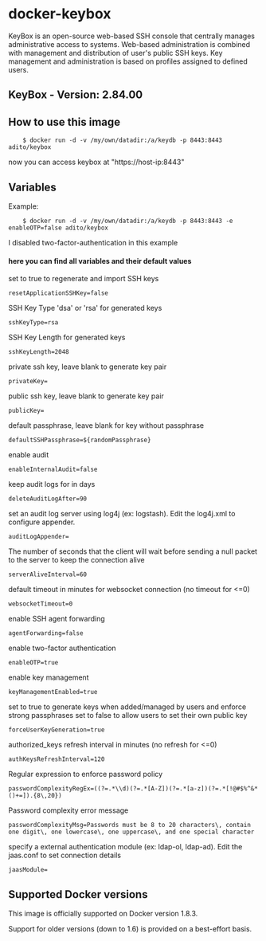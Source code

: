 # docker-keybox
KeyBox is an open-source web-based SSH console that centrally manages administrative access to systems.
Web-based administration is combined with management and distribution of user's public SSH keys.
Key management and administration is based on profiles assigned to defined users.

## KeyBox - Version: 2.84.00

## How to use this image
```
	$ docker run -d -v /my/own/datadir:/a/keydb -p 8443:8443 adito/keybox
```
now you can access keybox at "https://host-ip:8443"

## Variables

Example:
```
	$ docker run -d -v /my/own/datadir:/a/keydb -p 8443:8443 -e enableOTP=false adito/keybox
```
I disabled two-factor-authentication in this example

#### here you can find all variables and their default values

set to true to regenerate and import SSH keys
```
resetApplicationSSHKey=false
```

SSH Key Type 'dsa' or 'rsa' for generated keys
```
sshKeyType=rsa
```

SSH Key Length for generated keys
```
sshKeyLength=2048
```

private ssh key, leave blank to generate key pair
```
privateKey=
```

public ssh key, leave blank to generate key pair
```
publicKey=
```

default passphrase, leave blank for key without passphrase
```
defaultSSHPassphrase=${randomPassphrase}
```

enable audit
```
enableInternalAudit=false
```

keep audit logs for in days
```
deleteAuditLogAfter=90
```

set an audit log server using log4j (ex: logstash). Edit the log4j.xml to configure appender.
```
auditLogAppender=
```

The number of seconds that the client will wait before sending a null packet to the server to keep the connection alive
```
serverAliveInterval=60
```

default timeout in minutes for websocket connection (no timeout for <=0)
```
websocketTimeout=0
```

enable SSH agent forwarding
```
agentForwarding=false
```

enable two-factor authentication
```
enableOTP=true
```

enable key management
```
keyManagementEnabled=true
```

set to true to generate keys when added/managed by users and enforce strong passphrases set to false to allow users to set their own public key
```
forceUserKeyGeneration=true
```

authorized_keys refresh interval in minutes (no refresh for <=0)
```
authKeysRefreshInterval=120
```

Regular expression to enforce password policy
```
passwordComplexityRegEx=((?=.*\\d)(?=.*[A-Z])(?=.*[a-z])(?=.*[!@#$%^&*()+=]).{8\,20})
```

Password complexity error message
```
passwordComplexityMsg=Passwords must be 8 to 20 characters\, contain one digit\, one lowercase\, one uppercase\, and one special character
```

specify a external authentication module (ex: ldap-ol, ldap-ad).  Edit the jaas.conf to set connection details
```
jaasModule=
```


## Supported Docker versions

This image is officially supported on Docker version 1.8.3.

Support for older versions (down to 1.6) is provided on a best-effort basis.


